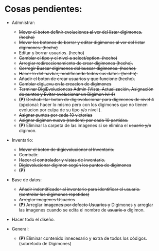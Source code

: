 # Cosas pendientes:

- Admnistrar:
    - ~~Mover el boton definir evoluciones al ver del listar digimones. (hecho)~~
    - ~~Mover los botones de borrar y editar digimones al ver del listar digimones. (hecho)~~
    - ~~Editar y borrar usuarios. (hecho)~~
    - ~~Cambiar el tipo y el nivel a select/option. (hecho)~~
    - ~~Arreglar redireccionamiento de crear digimones (hecho).~~
    - ~~Corregir Buscar digimones del buscar digimones. (hecho).~~
    - ~~Hacer lo del navbar, modificando todos sus datos. (hecho).~~
    - ~~Añadir el boton de crear usuarios y que funcione (hecho).~~
    - ~~Cambiar digi_evu en la creacion de digimones~~
    - ~~Terminar DigiEvolucioness Admin {Vista, Actualización, Asignación de puntos y Evitar evolucionar un Digimon lvl 4}~~
    - **(P)** ~~Deshabilitar boton de digievolucionar para digimones de nivel 4~~ (opcional: hacer lo mismo pero con los digimones que no tienen evolucion por culpa de su tipo y/o nivel ).
    - ~~Asignar puntos por cada 10 victorias~~
    - ~~Asignar digimon nuevo (random) por cada 10 partidas.~~
    - **(P)** Eliminar la carpeta de las imagenes si se elimina el ~~usuario y/o~~ digimon.

- Inventario:
    - ~~Mover el boton de digievolucionar al Inventario.~~
    - ~~Combatir.~~
    - ~~Hacer el controlador y vistas de inventario.~~
    - ~~Digievolucionar digimon según los puntos de digimones~~
    - **(P)** 

- Base de datos:
    - ~~Añadir indentificador al inventario para identificar el usuario. (controlar los digimones repetidos)~~
    - ~~Arreglar imagenes Usuarios~~
    - **(P)** Arreglar ~~imagenes por defecto Usuarios y~~ Digimones y arreglar las imagenes cuando se edita el nombre de ~~usuario o~~ digimon.

- Hacer todo el diseño.

- General:
    - **(P)** Eliminar contenido innecesario y extra de todos los códigos. (sobretodo de Digimones)